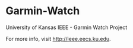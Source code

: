 # Garmin-Watch

University of Kansas IEEE - Garmin Watch Project

For more info, visit http://ieee.eecs.ku.edu.